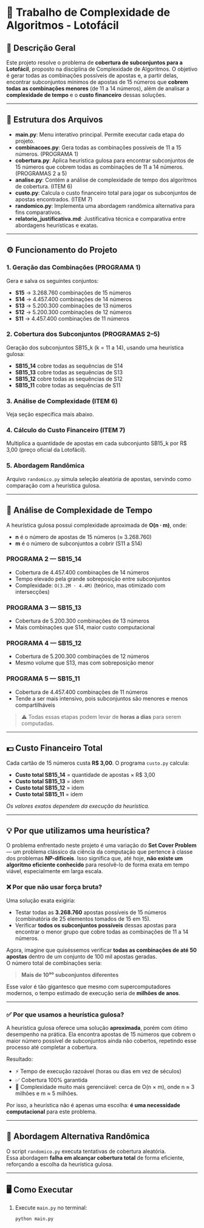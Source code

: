 # 🎯 Trabalho de Complexidade de Algoritmos - Lotofácil

## 📘 Descrição Geral

Este projeto resolve o problema de **cobertura de subconjuntos para a Lotofácil**, proposto na disciplina de Complexidade de Algoritmos. O objetivo é gerar todas as combinações possíveis de apostas e, a partir delas, encontrar subconjuntos mínimos de apostas de 15 números que **cobrem todas as combinações menores** (de 11 a 14 números), além de analisar a **complexidade de tempo** e o **custo financeiro** dessas soluções.

---

## 📂 Estrutura dos Arquivos

- **main.py**: Menu interativo principal. Permite executar cada etapa do projeto.
- **combinacoes.py**: Gera todas as combinações possíveis de 11 a 15 números. (PROGRAMA 1)
- **cobertura.py**: Aplica heurística gulosa para encontrar subconjuntos de 15 números que cobrem todas as combinações de 11 a 14 números. (PROGRAMAS 2 a 5)
- **analise.py**: Contém a análise de complexidade de tempo dos algoritmos de cobertura. (ITEM 6)
- **custo.py**: Calcula o custo financeiro total para jogar os subconjuntos de apostas encontrados. (ITEM 7)
- **randomico.py**: Implementa uma abordagem randômica alternativa para fins comparativos.
- **relatorio_justificativa.md**: Justificativa técnica e comparativa entre abordagens heurísticas e exatas.

---

## ⚙️ Funcionamento do Projeto

### 1. Geração das Combinações (PROGRAMA 1)

Gera e salva os seguintes conjuntos:
- **S15** → 3.268.760 combinações de 15 números
- **S14** → 4.457.400 combinações de 14 números
- **S13** → 5.200.300 combinações de 13 números
- **S12** → 5.200.300 combinações de 12 números
- **S11** → 4.457.400 combinações de 11 números

### 2. Cobertura dos Subconjuntos (PROGRAMAS 2–5)

Geração dos subconjuntos SB15_k (k = 11 a 14), usando uma heurística gulosa:
- **SB15_14** cobre todas as sequências de S14
- **SB15_13** cobre todas as sequências de S13
- **SB15_12** cobre todas as sequências de S12
- **SB15_11** cobre todas as sequências de S11

### 3. Análise de Complexidade (ITEM 6)

Veja seção específica mais abaixo.

### 4. Cálculo do Custo Financeiro (ITEM 7)

Multiplica a quantidade de apostas em cada subconjunto SB15_k por R$ 3,00 (preço oficial da Lotofácil).

### 5. Abordagem Randômica

Arquivo `randomico.py` simula seleção aleatória de apostas, servindo como comparação com a heurística gulosa.

---

## 🧠 Análise de Complexidade de Tempo

A heurística gulosa possui complexidade aproximada de **O(n · m)**, onde:

- **n** é o número de apostas de 15 números (≈ 3.268.760)
- **m** é o número de subconjuntos a cobrir (S11 a S14)

### PROGRAMA 2 — SB15_14

- Cobertura de 4.457.400 combinações de 14 números
- Tempo elevado pela grande sobreposição entre subconjuntos
- Complexidade: `O(3.2M · 4.4M)` (teórico, mas otimizado com intersecções)

### PROGRAMA 3 — SB15_13

- Cobertura de 5.200.300 combinações de 13 números
- Mais combinações que S14, maior custo computacional

### PROGRAMA 4 — SB15_12

- Cobertura de 5.200.300 combinações de 12 números
- Mesmo volume que S13, mas com sobreposição menor

### PROGRAMA 5 — SB15_11

- Cobertura de 4.457.400 combinações de 11 números
- Tende a ser mais intensivo, pois subconjuntos são menores e menos compartilháveis

> ⚠️ Todas essas etapas podem levar de **horas a dias** para serem computadas.

---

## 💵 Custo Financeiro Total

Cada cartão de 15 números custa **R$ 3,00**. O programa `custo.py` calcula:

- **Custo total SB15_14** = quantidade de apostas × R$ 3,00
- **Custo total SB15_13** = idem
- **Custo total SB15_12** = idem
- **Custo total SB15_11** = idem

*Os valores exatos dependem da execução da heurística.*

---
## 💡 Por que utilizamos uma heurística?

O problema enfrentado neste projeto é uma variação do **Set Cover Problem** — um problema clássico da ciência da computação que pertence à classe dos problemas **NP-difíceis**. Isso significa que, até hoje, **não existe um algoritmo eficiente conhecido** para resolvê-lo de forma exata em tempo viável, especialmente em larga escala.

### ❌ Por que não usar força bruta?

Uma solução exata exigiria:

- Testar todas as **3.268.760** apostas possíveis de 15 números (combinatória de 25 elementos tomados de 15 em 15).
- Verificar **todos os subconjuntos possíveis** dessas apostas para encontrar o menor grupo que cobre todas as combinações de 11 a 14 números.

Agora, imagine que quiséssemos verificar **todas as combinações de até 50 apostas** dentro de um conjunto de 100 mil apostas geradas.  
O número total de combinações seria:

> **Mais de 10⁹⁰ subconjuntos diferentes**

Esse valor é tão gigantesco que mesmo com supercomputadores modernos, o tempo estimado de execução seria de **milhões de anos**.

---

### ✅ Por que usamos a heurística gulosa?

A heurística gulosa oferece uma solução **aproximada**, porém com ótimo desempenho na prática. Ela encontra apostas de 15 números que cobrem o maior número possível de subconjuntos ainda não cobertos, repetindo esse processo até completar a cobertura.

Resultado:  
- ⚡ Tempo de execução razoável (horas ou dias em vez de séculos)
- ✅ Cobertura 100% garantida
- 🔧 Complexidade muito mais gerenciável: cerca de O(n × m), onde n ≈ 3 milhões e m ≈ 5 milhões.

Por isso, a heurística não é apenas uma escolha: **é uma necessidade computacional** para este problema.

---

## 🎲 Abordagem Alternativa Randômica

O script `randomico.py` executa tentativas de cobertura aleatória.  
Essa abordagem **falha em alcançar cobertura total** de forma eficiente, reforçando a escolha da heurística gulosa.

---

## 🖥️ Como Executar

1. Execute `main.py` no terminal:
   ```bash
   python main.py
